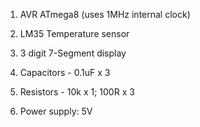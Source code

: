 
1. AVR ATmega8 (uses 1MHz internal clock)

2. LM35 Temperature sensor

3. 3 digit 7-Segment display

4. Capacitors - 0.1uF x 3

5. Resistors - 10k x 1; 100R x 3

6. Power supply: 5V
